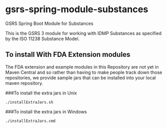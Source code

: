 # gsrs-spring-module-substances
GSRS Spring Boot Module for Substances

This is the GSRS 3 module for working with IDMP Substances as specified by the ISO 11238 Substance Model.

## To install With FDA Extension modules
The FDA extension and example modules in this Repository are not yet in Maven Central and so rather than
having to make people track down those repositories, we provide sample jars that can be installed into your local maven repository.

###To install the extra jars in Unix
```
./installExtraJars.sh 
```

###To install the extra jars in Windows

```
./installExtraJars.cmd 
```
